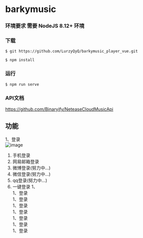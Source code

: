 # barkymusic

### 环境要求 需要 NodeJS 8.12+ 环境

### 下载

```
$ git https://github.com/LurzyQyQ/barkymusic_player_vue.git

$ npm install
```

### 运行
```
$ npm run serve
```

### API文档

https://github.com/Binaryify/NeteaseCloudMusicApi

## 功能

1、登录  
![image](https://user-images.githubusercontent.com/84315189/129353476-3171845a-6bdb-4043-9250-87880f9b5022.png)

  1) 手机登录
  2) 网易邮箱登录  
  3) 微博登录(努力中...)  
  4) 微信登录(努力中...)  
  5) qq登录(努力中...)  
  6) 一键登录
1、  
1、登录  
1、登录  
1、登录  
1、登录  
1、登录  
1、登录  
1、登录  

